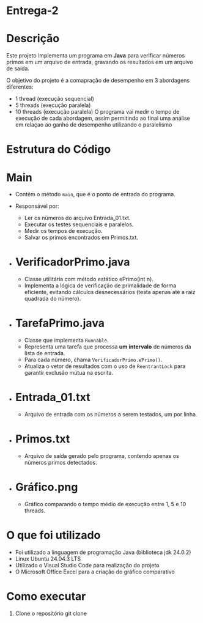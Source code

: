 # Entrega-2


# Descrição
Este projeto implementa um programa em **Java** para verificar números primos em um arquivo de entrada, gravando os resultados em um arquivo de saída.

O objetivo do projeto é a comapração de desempenho em 3 abordagens diferentes:
 - 1 thread (execução sequencial)
 - 5 threads (execução paralela)
 - 10 threads (execução paralela)
O programa vai medir o tempo de execução de cada abordagem, assim permitindo ao final uma análise em relaçao ao ganho de desempenho utilizando o paralelismo

# Estrutura do Código
# Main 
  - Contém o método `main`, que é o ponto de entrada do programa.  
  - Responsável por:
    - Ler os números do arquivo Entrada_01.txt.
    - Executar os testes sequenciais e paralelos.
    - Medir os tempos de execução.
    - Salvar os primos encontrados em Primos.txt.

- # VerificadorPrimo.java 
  - Classe utilitária com método estático ePrimo(int n).  
  - Implementa a lógica de verificação de primalidade de forma eficiente, evitando cálculos desnecessários (testa apenas até a raiz quadrada do número).

- # TarefaPrimo.java 
  - Classe que implementa `Runnable`.  
  - Representa uma tarefa que processa **um intervalo** de números da lista de entrada.  
  - Para cada número, chama `VerificadorPrimo.ePrimo()`.  
  - Atualiza o vetor de resultados com o uso de `ReentrantLock` para garantir exclusão mútua na escrita.

- # Entrada_01.txt 
  - Arquivo de entrada com os números a serem testados, um por linha.  

- # Primos.txt
  - Arquivo de saída gerado pelo programa, contendo apenas os números primos detectados.  

- # Gráfico.png  
  - Gráfico comparando o tempo médio de execução entre 1, 5 e 10 threads.
 
  
# O que foi utilizado
- Foi utilizado a linguagem de programação Java (biblioteca jdk 24.0.2)
- Linux Ubuntu  24.04.3 LTS
- Utilizado o Visual Studio Code para realização do projeto
- O Microsoft Office Excel para a criação do gráfico comparativo

# Como executar
1. Clone o repositório
git clone 
